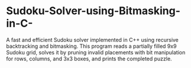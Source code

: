 # Sudoku-Solver-using-Bitmasking-in-C-
A fast and efficient Sudoku solver implemented in C++ using recursive backtracking and bitmasking. This program reads a partially filled 9x9 Sudoku grid, solves it by pruning invalid placements with bit manipulation for rows, columns, and 3x3 boxes, and prints the completed puzzle.
